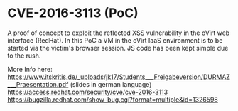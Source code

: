 # CVE-2016-3113 (PoC)

A proof of concept to exploit the reflected XSS vulnerability in the oVirt web interface (RedHat). In this PoC a VM in the oVirt IaaS environment is to be started via the victim's browser session. JS code has been kept simple due to the rush.
  
More Info here:  
https://www.itskritis.de/_uploads/jk17/Students___Freigabeversion/DURMAZ___Praesentation.pdf (slides in german language)  
https://access.redhat.com/security/cve/cve-2016-3113  
https://bugzilla.redhat.com/show_bug.cgi?format=multiple&id=1326598  
